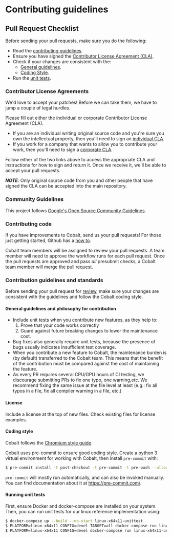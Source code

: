 # Contributing guidelines

## Pull Request Checklist

Before sending your pull requests, make sure you do the following:

-   Read the [contributing guidelines](CONTRIBUTING.md).
-   Ensure you have signed the
    [Contributor License Agreement (CLA)](https://cla.developers.google.com/).
-   Check if your changes are consistent with the:
    -   [General guidelines](#general-guidelines-and-philosophy-for-contribution).
    -   [Coding Style](#coding-style).
-   Run the [unit tests](#running-unit-tests).

### Contributor License Agreements

We'd love to accept your patches! Before we can take them, we have to jump a couple of legal hurdles.

Please fill out either the individual or corporate Contributor License Agreement (CLA).

  * If you are an individual writing original source code and you're sure you own the intellectual property, then you'll need to sign an [individual CLA](https://code.google.com/legal/individual-cla-v1.0.html).
  * If you work for a company that wants to allow you to contribute your work, then you'll need to sign a [corporate CLA](https://code.google.com/legal/corporate-cla-v1.0.html).

Follow either of the two links above to access the appropriate CLA and instructions for how to sign and return it. Once we receive it, we'll be able to accept your pull requests.

***NOTE***: Only original source code from you and other people that have signed the CLA can be accepted into the main repository.

### Community Guidelines

This project follows
[Google's Open Source Community Guidelines](https://opensource.google/conduct/).

### Contributing code

If you have improvements to Cobalt, send us your pull requests! For those
just getting started, Github has a
[how to](https://help.github.com/articles/using-pull-requests/).

Cobalt team members will be assigned to review your pull requests. A team
member will need to approve the workflow runs for each pull request. Once the
pull requests are approved and pass *all* presubmit checks, a Cobalt
team member will merge the pull request.

### Contribution guidelines and standards

Before sending your pull request for
[review](https://github.com/tensorflow/tensorflow/pulls),
make sure your changes are consistent with the guidelines and follow the
Cobalt coding style.

#### General guidelines and philosophy for contribution

*   Include unit tests when you contribute new features, as they help to:
    1.   Prove that your code works correctly
    1.   Guard against future breaking changes to lower the maintenance cost.
*   Bug fixes also generally require unit tests, because the presence of bugs
    usually indicates insufficient test coverage.
*   When you contribute a new feature to Cobalt, the maintenance burden is
    (by default) transferred to the Cobalt team. This means that the benefit
    of the contribution must be compared against the cost of maintaining the
    feature.
*   As every PR requires several CPU/GPU hours of CI testing, we discourage
    submitting PRs to fix one typo, one warning,etc. We recommend fixing the
    same issue at the file level at least (e.g.: fix all typos in a file, fix
    all compiler warning in a file, etc.)

#### License

Include a license at the top of new files. Check existing files for license examples.

#### Coding style

Cobalt follows the
[Chromium style guide](https://chromium.googlesource.com/chromium/src/+/HEAD/styleguide/styleguide.md).

Cobalt uses pre-commit to ensure good coding style. Create a python 3 virtual
environment for working with Cobalt, then install `pre-commit` with:

```bash
$ pre-commit install -t post-checkout -t pre-commit -t pre-push --allow-missing-config
```

`pre-commit` will mostly run automatically, and can also be invoked manually.
You can find documentation about it at https://pre-commit.com/.

#### Running unit tests

First, ensure Docker and docker-compose are installed on your system. Then,
you can run unit tests for our linux reference implementation using:

```bash
$ docker-compose up --build --no-start linux-x64x11-unittest
$ PLATFORM=linux-x64x11 CONFIG=devel TARGET=all docker-compose run linux-x64x11
$ PLATFORM=linux-x64x11 CONFIG=devel docker-compose run linux-x64x11-unittest
```
